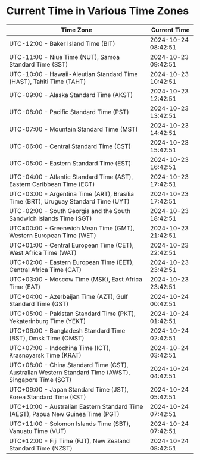 # Current Time in Various Time Zones

| Time Zone | Current Time |
|-----------|--------------|
| UTC-12:00 - Baker Island Time (BIT) | 2024-10-24 08:42:51 |
| UTC-11:00 - Niue Time (NUT), Samoa Standard Time (SST) | 2024-10-23 09:42:51 |
| UTC-10:00 - Hawaii-Aleutian Standard Time (HAST), Tahiti Time (TAHT) | 2024-10-23 10:42:51 |
| UTC-09:00 - Alaska Standard Time (AKST) | 2024-10-23 12:42:51 |
| UTC-08:00 - Pacific Standard Time (PST) | 2024-10-23 13:42:51 |
| UTC-07:00 - Mountain Standard Time (MST) | 2024-10-23 14:42:51 |
| UTC-06:00 - Central Standard Time (CST) | 2024-10-23 15:42:51 |
| UTC-05:00 - Eastern Standard Time (EST) | 2024-10-23 16:42:51 |
| UTC-04:00 - Atlantic Standard Time (AST), Eastern Caribbean Time (ECT) | 2024-10-23 17:42:51 |
| UTC-03:00 - Argentina Time (ART), Brasília Time (BRT), Uruguay Standard Time (UYT) | 2024-10-23 17:42:51 |
| UTC-02:00 - South Georgia and the South Sandwich Islands Time (SGT) | 2024-10-23 18:42:51 |
| UTC±00:00 - Greenwich Mean Time (GMT), Western European Time (WET) | 2024-10-23 21:42:51 |
| UTC+01:00 - Central European Time (CET), West Africa Time (WAT) | 2024-10-23 22:42:51 |
| UTC+02:00 - Eastern European Time (EET), Central Africa Time (CAT) | 2024-10-23 23:42:51 |
| UTC+03:00 - Moscow Time (MSK), East Africa Time (EAT) | 2024-10-23 23:42:51 |
| UTC+04:00 - Azerbaijan Time (AZT), Gulf Standard Time (GST) | 2024-10-24 00:42:51 |
| UTC+05:00 - Pakistan Standard Time (PKT), Yekaterinburg Time (YEKT) | 2024-10-24 01:42:51 |
| UTC+06:00 - Bangladesh Standard Time (BST), Omsk Time (OMST) | 2024-10-24 02:42:51 |
| UTC+07:00 - Indochina Time (ICT), Krasnoyarsk Time (KRAT) | 2024-10-24 03:42:51 |
| UTC+08:00 - China Standard Time (CST), Australian Western Standard Time (AWST), Singapore Time (SGT) | 2024-10-24 04:42:51 |
| UTC+09:00 - Japan Standard Time (JST), Korea Standard Time (KST) | 2024-10-24 05:42:51 |
| UTC+10:00 - Australian Eastern Standard Time (AEST), Papua New Guinea Time (PGT) | 2024-10-24 07:42:51 |
| UTC+11:00 - Solomon Islands Time (SBT), Vanuatu Time (VUT) | 2024-10-24 07:42:51 |
| UTC+12:00 - Fiji Time (FJT), New Zealand Standard Time (NZST) | 2024-10-24 08:42:51 |
